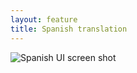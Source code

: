 ```yaml
---
layout: feature
title: Spanish translation
---
```


![Spanish UI screen shot](http://i66.tinypic.com/20thsbd.png)
